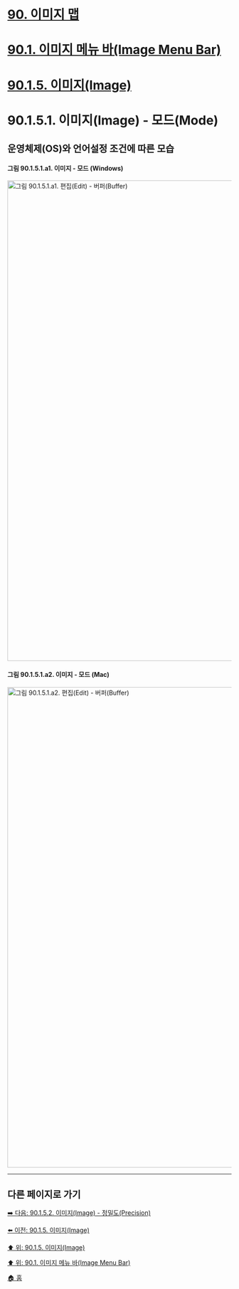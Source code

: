 # [90. 이미지 맵](./90-00-image-map.md)
# [90.1. 이미지 메뉴 바(Image Menu Bar)](./90-01-00-image-menu-bar.md)
# [90.1.5. 이미지(Image)](./90-01-05-image.md)
# 90.1.5.1. 이미지(Image) - 모드(Mode)
## 운영체제(OS)와 언어설정 조건에 따른 모습
#### 그림 90.1.5.1.a1. 이미지 - 모드 (Windows)
<img width="1080" alt="그림 90.1.5.1.a1. 편집(Edit) - 버퍼(Buffer)" environment="MacOS:Sonoma 14.2.1 GIMP 2.10.36" src="https://github.com/wonder13662/gimp/assets/15767104/97db94d4-9a8b-4ab5-9ab3-5e65da6737c7">

#### 그림 90.1.5.1.a2. 이미지 - 모드 (Mac)
<img width="1080" alt="그림 90.1.5.1.a2. 편집(Edit) - 버퍼(Buffer)" environment="MacOS:Sonoma 14.2.1 GIMP 2.10.36" src="https://github.com/wonder13662/gimp/assets/15767104/1f953983-8b10-49af-8b84-13d0d3441d7c">

***

## 다른 페이지로 가기

[➡️ 다음: 90.1.5.2. 이미지(Image) - 정밀도(Precision)](./90-01-05-imagex-02-precision.md)

[⬅️ 이전: 90.1.5. 이미지(Image)](./90-01-05-image.md)

[⬆️ 위: 90.1.5. 이미지(Image)](./90-01-05-image.md)

[⬆️ 위: 90.1. 이미지 메뉴 바(Image Menu Bar)](./90-01-00-image-menu-bar.md)

[🏠 홈](./00-home.md)
